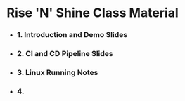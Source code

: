 # **Rise 'N' Shine** Class Material

- ### 1. Introduction and Demo Slides

- ### 2. CI and CD Pipeline Slides

- ### 3. Linux Running Notes

- ### 4. 